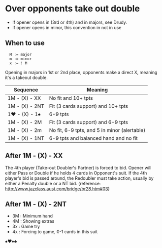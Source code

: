 # Over opponents take out double

- If opener opens in (3rd or 4th) and in majors, see Drudy.
- If opener opens in minor, this convention in not in use

## When to use

````
  M := major
  m := minor
  x := ! M
````

Opening in majors in 1st or 2nd place, opponents make a direct X, meaning it's a takeout double.

| Sequence | Meaning |
| ---- | ---- |
| 1M - (X) - XX | No fit and 10+ tpts |
| 1M - (X) - 2NT | Fit (3 cards support) and 10+ tpts |
| 1♥ - (X) - 1♠  | 6-9 tpts |
| 1M - (X) - 2M  | Fit (3 cards support) and 6-9 tpts |
| 1M - (X) - 2m  | No fit, 6-9 tpts, and 5 in minor (alertable) |
| 1M - (X) - 1NT  | 6-9 tpts and balanced hand and no fit |

## After 1M - (X) - XX

The 4th player (Take-out Doubler's Partner) is forced to bid. Opener will either Pass or Double if he holds 4 cards in Opponent's suit.
If the 4th player's bid is passed around, the Redoubler must take action, usually by either a Penalty double or a NT bid. (reference: http://www.jazclass.aust.com/bridge/br28.htm#03)

## After 1M - (X) - 2NT

- 3M : Minimum hand
- 4M : Showing extras
- 3x : Game try
- 4x : Forcing to game, 0-1 cards in this suit

♠♥♦♣
